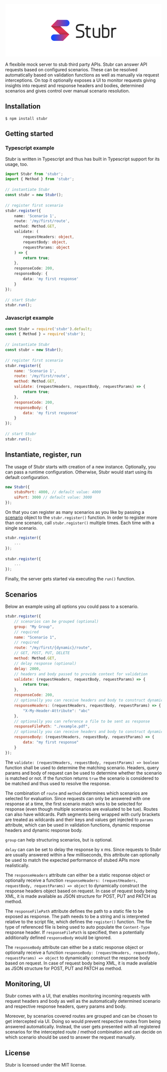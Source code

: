 <img src="./docs/logo-large.png"/>

A flexibile mock server to stub third party APIs. Stubr can answer API requests based on configured scenarios. These can be resolved automatically based on validation functions as well as manually via request interceptions. On top it optionally exposes a UI to monitor requests giving insights into request and response headers and bodies, determined scenarios and gives control over manual scenario resolution.

## Installation

```
$ npm install stubr
```

## Getting started

### Typescript example

Stubr is written in Typescript and thus has built in Typescript support for its usage, too.

```ts
import Stubr from 'stubr';
import { Method } from 'stubr';

// instantiate Stubr
const stubr = new Stubr();

// register first scenario
stubr.register({
    name: 'Scenario 1',
    route: '/my/first/route',
    method: Method.GET,
    validate: (
        requestHeaders: object,
        requestBody: object,
        requestParams: object
    ) => {
        return true;
    },
    responseCode: 200,
    responseBody: {
        data: 'my first response'
    }
});

// start Stubr
stubr.run();
```

### Javascript example

```js
const Stubr = require('stubr').default;
const { Method } = require('stubr');

// instantiate Stubr
const stubr = new Stubr();

// register first scenario
stubr.register({
    name: 'Scenario 1',
    route: '/my/first/route',
    method: Method.GET,
    validate: (requestHeaders, requestBody, requestParams) => {
        return true;
    },
    responseCode: 200,
    responseBody: {
        data: 'my first response'
    }
});

// start Stubr
stubr.run();
```

## Instantiate, register, run

The usage of Stubr starts with creation of a new instance. Optionally, you can pass a runtime configuration. Otherwise, Stubr would start using its default configuration.

```js
new Stubr({
    stubsPort: 4000, // default value: 4000
    uiPort: 3000 // default value: 3000
});
```

On that you can register as many scenarios as you like by passing a [scenario](#Scenario) object to the `stubr.register()` function. In order to register more than one scenario, call `stubr.register()` multiple times. Each time with a single scenario.

```js
stubr.register({
	...
});

stubr.register({
	...
});
```

Finally, the server gets started via executing the `run()` function.

## Scenarios

Below an example using all options you could pass to a scenario.

```js
stubr.register({
	// scenarios can be grouped (optional)
	group: "My Group",
	// required
	name: "Scenario 1",
	// required
	route: "/my/first/{dynamic}/route",
	// GET, POST, PUT, DELETE
	method: Method.GET,
	// delay response (optional)
	delay: 2000,
	// headers and body passed to provide context for validation
	validate: (requestHeaders, requestBody, requestParams) => {
		return true;
	},
	responseCode: 200,
	// optionally you can receive headers and body to construct dynamic response headers based on request
	responseHeaders: (requestHeaders, requestBody, requestParams) => {
		"X-My-Header-Attribute": "abc"
	},
	// optionally you can reference a file to be sent as response
	responseFilePath: "./example.pdf",
	// optionally you can receive headers and body to construct dynamic response body based on request
	responseBody: (requestHeaders, requestBody, requestParams) => {
		data: "my first response"
	}
});
```

The `validate: (requestHeaders, requestBody, requestParams) => boolean` function shall be used to determine the matching scenario. Headers, query params and body of request can be used to determine whether the scenario is matched or not. If the function returns `true` the scenario is considered to be matched and thus used to resolve the response.

The combination of `route` and `method` determines which scenarios are selected for evaluation. Since requests can only be answered with one response at a time, the first scenario match wins to be selected for response (even though multiple scenarios are evaluated to be tue). Routes can also have wildcards. Path segments being wrapped with curly brackets are treated as wildcards and their keys and values get injected to `params` attribute, which can be used in validation functions, dynamic response headers and dynamic response body.

`group` can help structuring scenarios, but is optional.

`delay` can can be set to delay the response by x ms. Since requests to Stubr are usually answered within a few milliseconds, this attribute can optionally be used to match the expected performance of stubed APIs more realistically.

The `responseHeaders` attribute can either be a static response object or optionally receive a function `responseHeaders: (requestHeaders, requestBody, requestParams) => object` to dynamically construct the response headers object based on request. In case of request body being XML, it is made available as JSON structure for POST, PUT and PATCH as method.

The `responseFilePath` attribute defines the path to a static file to be exposed as response. The path needs to be a string and is interpreted relative to the script file, which defines the `register()` function. The file type of referenced file is being used to auto populate the `Content-Type` response header. If `responseFilePath` is specified, then a potentially additionally defined `responseBody` would be ignored.

The `responseBody` attribute can either be a static response object or optionally receive a function `responseBody: (requestHeaders, requestBody, requestParams) => object` to dynamically construct the response body based on request. In case of request body being XML, it is made available as JSON structure for POST, PUT and PATCH as method.

## Monitoring, UI

Stubr comes with a UI, that enables monitoring incoming requests with request headers and body as well as the automatically determined scenario and respective response headers, query params and body.

Moreover, by scenarios covered routes are grouped and can be chosen to get intercepted via UI. Doing so would prevent respective routes from being answered automatically. Instead, the user gets presented with all registered scenarios for the intercepted route / method combination and can decide on which scenario should be used to answer the request manually.

## License

Stubr is licensed under the MIT license.
